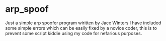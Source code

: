 # arp_spoof
Just a simple arp spoofer program wiritten by Jace Winters I have included some simple errors which can be easily fixed by a novice coder, this is to prevent some script kiddie using my code for nefarious purposes.
